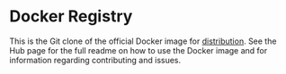 # Docker Registry

This is the Git clone of the official Docker image for [distribution](https://registry.hub.docker.com/_/registry/).
See the Hub page for the full readme on how to use the Docker image and for information
regarding contributing and issues.
